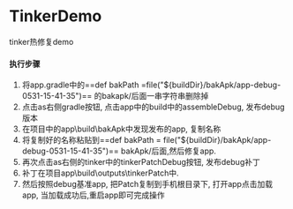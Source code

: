 # TinkerDemo
tinker热修复demo

#### 执行步骤
1. 将app.gradle中的==def bakPath =file("${buildDir}/bakApk/app-debug-0531-15-41-35")== 的bakapk/后面一串字符串删除掉
2. 点击as右侧gradle按钮, 点击app中的build中的assembleDebug, 发布debug版本
3. 在项目中的app\build\bakApk中发现发布的app, 复制名称
4. 将复制好的名称粘贴到==def bakPath = file("${buildDir}/bakApk/app-debug-0531-15-41-35")== bakApk/后面,然后修复app.
5. 再次点击as右侧的tinker中的tinkerPatchDebug按钮, 发布debug补丁
6. 补丁在项目app\build\outputs\tinkerPatch中.
7. 然后按照debug基准app, 把Patch复制到手机根目录下, 打开app点击加载app, 当加载成功后,重启app即可完成操作
